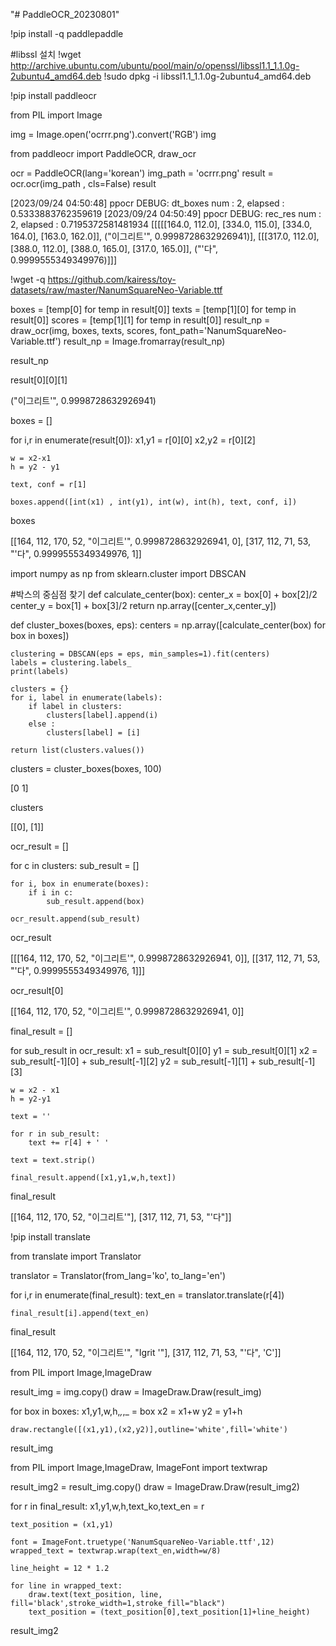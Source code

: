 "# PaddleOCR_20230801" 


!pip install -q paddlepaddle

#libssl 설치
!wget http://archive.ubuntu.com/ubuntu/pool/main/o/openssl/libssl1.1_1.1.0g-2ubuntu4_amd64.deb
!sudo dpkg -i libssl1.1_1.1.0g-2ubuntu4_amd64.deb

!pip install paddleocr

from PIL import Image

img = Image.open('ocrrr.png').convert('RGB')
img

from paddleocr import PaddleOCR, draw_ocr

ocr = PaddleOCR(lang='korean')
img_path = 'ocrrr.png'
result = ocr.ocr(img_path , cls=False)
result
     
[2023/09/24 04:50:48] ppocr DEBUG: dt_boxes num : 2, elapsed : 0.5333883762359619
[2023/09/24 04:50:49] ppocr DEBUG: rec_res num  : 2, elapsed : 0.7195372581481934
[[[[[164.0, 112.0], [334.0, 115.0], [334.0, 164.0], [163.0, 162.0]],
   ("이그리트'", 0.9998728632926941)],
  [[[317.0, 112.0], [388.0, 112.0], [388.0, 165.0], [317.0, 165.0]],
   ("'다", 0.9999555349349976)]]]

!wget -q https://github.com/kairess/toy-datasets/raw/master/NanumSquareNeo-Variable.ttf
     
boxes = [temp[0] for temp in result[0]]
texts = [temp[1][0] for temp in result[0]]
scores = [temp[1][1] for temp in result[0]]
result_np = draw_ocr(img, boxes, texts, scores, font_path='NanumSquareNeo-Variable.ttf')
result_np = Image.fromarray(result_np)

result_np
     
result[0][0][1]

("이그리트'", 0.9998728632926941)

boxes = []

for i,r in enumerate(result[0]):
    x1,y1 = r[0][0]
    x2,y2 = r[0][2]

    w = x2-x1
    h = y2 - y1

    text, conf = r[1]

    boxes.append([int(x1) , int(y1), int(w), int(h), text, conf, i])

boxes

[[164, 112, 170, 52, "이그리트'", 0.9998728632926941, 0],
 [317, 112, 71, 53, "'다", 0.9999555349349976, 1]]

import numpy as np
from sklearn.cluster import DBSCAN

#박스의 중심점 찾기
def calculate_center(box):
    center_x = box[0] + box[2]/2
    center_y = box[1] + box[3]/2
    return np.array([center_x,center_y])

def cluster_boxes(boxes, eps):
    centers = np.array([calculate_center(box) for box in boxes])

    clustering = DBSCAN(eps = eps, min_samples=1).fit(centers)
    labels = clustering.labels_
    print(labels)

    clusters = {}
    for i, label in enumerate(labels):
        if label in clusters:
            clusters[label].append(i)
        else :
            clusters[label] = [i]

    return list(clusters.values())

clusters = cluster_boxes(boxes, 100)
     
[0 1]

clusters
     
[[0], [1]]

ocr_result = []

for c in clusters:
    sub_result = []

    for i, box in enumerate(boxes):
        if i in c:
            sub_result.append(box)

    ocr_result.append(sub_result)
ocr_result
     
[[[164, 112, 170, 52, "이그리트'", 0.9998728632926941, 0]],
 [[317, 112, 71, 53, "'다", 0.9999555349349976, 1]]]

ocr_result[0]
     
[[164, 112, 170, 52, "이그리트'", 0.9998728632926941, 0]]

final_result = []

for sub_result in ocr_result:
    x1 = sub_result[0][0]
    y1 = sub_result[0][1]
    x2 = sub_result[-1][0] + sub_result[-1][2]
    y2 = sub_result[-1][1] + sub_result[-1][3]

    w = x2 - x1
    h = y2-y1

    text = ''

    for r in sub_result:
        text += r[4] + ' '

    text = text.strip()

    final_result.append([x1,y1,w,h,text])

final_result
     
[[164, 112, 170, 52, "이그리트'"], [317, 112, 71, 53, "'다"]]


!pip install translate


from translate import Translator

translator = Translator(from_lang='ko', to_lang='en')

for i,r in enumerate(final_result):
    text_en = translator.translate(r[4])

    final_result[i].append(text_en)

final_result
     
[[164, 112, 170, 52, "이그리트'", "Igrit '"], [317, 112, 71, 53, "'다", 'C']]

from PIL import Image,ImageDraw

result_img = img.copy()
draw = ImageDraw.Draw(result_img)

for box in boxes:
    x1,y1,w,h,_,_,_ = box
    x2 = x1+w
    y2 = y1+h

    draw.rectangle([(x1,y1),(x2,y2)],outline='white',fill='white')

result_img
     


from PIL import Image,ImageDraw, ImageFont
import textwrap
     

result_img2 = result_img.copy()
draw = ImageDraw.Draw(result_img2)

for r in final_result:
    x1,y1,w,h,text_ko,text_en = r

    text_position = (x1,y1)

    font = ImageFont.truetype('NanumSquareNeo-Variable.ttf',12)
    wrapped_text = textwrap.wrap(text_en,width=w/8)

    line_height = 12 * 1.2

    for line in wrapped_text:
        draw.text(text_position, line, fill='black',stroke_width=1,stroke_fill="black")
        text_position = (text_position[0],text_position[1]+line_height)

result_img2

     

